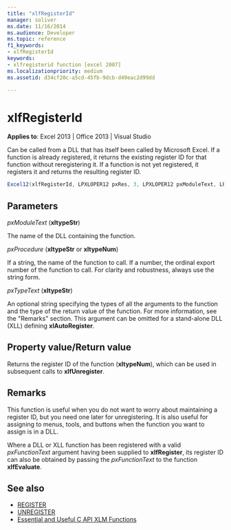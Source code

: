 ```yaml
---
title: "xlfRegisterId"
manager: soliver
ms.date: 11/16/2014
ms.audience: Developer
ms.topic: reference
f1_keywords:
- xlfRegisterId
keywords:
- xlfregisterid function [excel 2007]
ms.localizationpriority: medium
ms.assetid: d34cf20c-a5cd-45fb-9dcb-d49eac2d99dd

---
```


# xlfRegisterId

**Applies to**: Excel 2013 | Office 2013 | Visual Studio
  
Can be called from a DLL that has itself been called by Microsoft Excel. If a function is already registered, it returns the existing register ID for that function without reregistering it. If a function is not yet registered, it registers it and returns the resulting register ID.
  
```cs
Excel12(xlfRegisterId, LPXLOPER12 pxRes, 3, LPXLOPER12 pxModuleText, LPXLOPER12 pxProcedure, LPXLOPER12 pxTypeText);
```

## Parameters

_pxModuleText_ (**xltypeStr**)
  
The name of the DLL containing the function.
  
_pxProcedure_ (**xltypeStr** or **xltypeNum**)
  
If a string, the name of the function to call. If a number, the ordinal export number of the function to call. For clarity and robustness, always use the string form.
  
_pxTypeText_ (**xltypeStr**)
  
An optional string specifying the types of all the arguments to the function and the type of the return value of the function. For more information, see the "Remarks" section. This argument can be omitted for a stand-alone DLL (XLL) defining **xlAutoRegister**.
  
## Property value/Return value

Returns the register ID of the function (**xltypeNum**), which can be used in subsequent calls to **xlfUnregister**.
  
## Remarks

This function is useful when you do not want to worry about maintaining a register ID, but you need one later for unregistering. It is also useful for assigning to menus, tools, and buttons when the function you want to assign is in a DLL.
  
Where a DLL or XLL function has been registered with a valid _pxFunctionText_ argument having been supplied to **xlfRegister**, its register ID can also be obtained by passing the _pxFunctionText_ to the function **xlfEvaluate**.
  
## See also

- [REGISTER](xlfregister-form-1.md)
- [UNREGISTER](xlfunregister-form-1.md)
- [Essential and Useful C API XLM Functions](essential-and-useful-c-api-xlm-functions.md)
